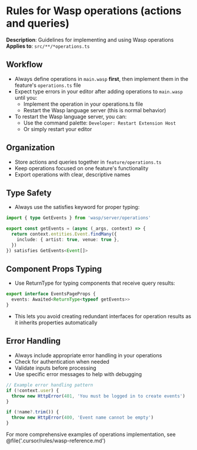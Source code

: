 # Rules for Wasp operations (actions and queries)

**Description**: Guidelines for implementing and using Wasp operations **Applies
to**: `src/**/*operations.ts`

## Workflow

- Always define operations in `main.wasp` **first**, then implement them in the
  feature's `operations.ts` file
- Expect type errors in your editor after adding operations to `main.wasp` until
  you:
  - Implement the operation in your operations.ts file
  - Restart the Wasp language server (this is normal behavior)
- To restart the Wasp language server, you can:
  - Use the command palette: `Developer: Restart Extension Host`
  - Or simply restart your editor

## Organization

- Store actions and queries together in `feature/operations.ts`
- Keep operations focused on one feature's functionality
- Export operations with clear, descriptive names

## Type Safety

- Always use the satisfies keyword for proper typing:

```typescript
import { type GetEvents } from 'wasp/server/operations'

export const getEvents = (async (_args, context) => {
  return context.entities.Event.findMany({
    include: { artist: true, venue: true },
  })
}) satisfies GetEvents<Event[]>
```

## Component Props Typing

- Use ReturnType for typing components that receive query results:

```typescript
export interface EventsPageProps {
  events: Awaited<ReturnType<typeof getEvents>>
}
```

- This lets you avoid creating redundant interfaces for operation results as it
  inherits properties automatically

## Error Handling

- Always include appropriate error handling in your operations
- Check for authentication when needed
- Validate inputs before processing
- Use specific error messages to help with debugging

```typescript
// Example error handling pattern
if (!context.user) {
  throw new HttpError(401, 'You must be logged in to create events')
}

if (!name?.trim()) {
  throw new HttpError(400, 'Event name cannot be empty')
}
```

For more comprehensive examples of operations implementation, see
@file('.cursor/rules/wasp-reference.md')
